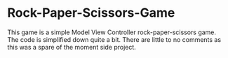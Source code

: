 # Rock-Paper-Scissors-Game
This game is a simple Model View Controller rock-paper-scissors game. The code is simplified down quite a bit. There are little to no comments as this was a spare of the moment side project. 
